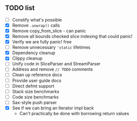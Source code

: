 ## TODO list
- [ ] Constify what's possible
- [x] Remove `.unwrap()` calls
- [x] Remove copy_from_slice - can panic
- [x] Remove all bounds checked slice indexing that could panic!
- [x] Verify we are fully panic! free
- [ ] Remove unnecessary `'static` lifetimes
- [x] Dependency cleanup
- [x] Clippy cleanup
- [ ] Unify code in SliceParser and StreamParser
- [ ] Address and remove `// TODO` comments
- [ ] Clean up reference docs
- [ ] Provide user guide docs
- [ ] Direct defmt support
- [ ] Stack size benchmarks
- [ ] Code size benchmarks
- [ ] Sax-style push parser
- [x] See if we can bring an Iterator impl back
    - Can't practically be done with borrowing return values
